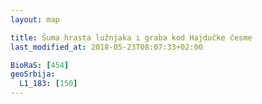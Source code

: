 ```yaml
---
layout: map

title: Šuma hrasta lužnjaka i graba kod Hajdučke česme
last_modified_at: 2018-05-23T08:07:33+02:00

BioRaS: [454]
geoSrbija:
  L1_183: [150]
---
```

